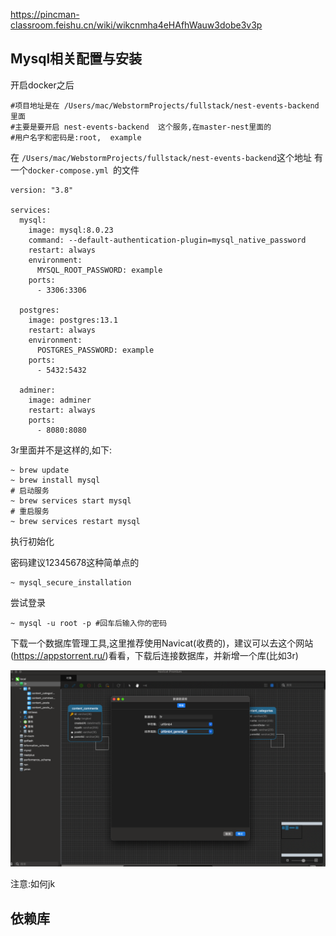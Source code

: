 https://pincman-classroom.feishu.cn/wiki/wikcnmha4eHAfhWauw3dobe3v3p

## Mysql相关配置与安装

开启docker之后

```shell
#项目地址是在 /Users/mac/WebstormProjects/fullstack/nest-events-backend  里面
#主要是要开启 nest-events-backend  这个服务,在master-nest里面的
#用户名字和密码是:root,  example

```
在  `/Users/mac/WebstormProjects/fullstack/nest-events-backend`这个地址
有一个`docker-compose.yml `的文件

```shell
version: "3.8"

services:
  mysql:
    image: mysql:8.0.23
    command: --default-authentication-plugin=mysql_native_password
    restart: always
    environment:
      MYSQL_ROOT_PASSWORD: example
    ports:
      - 3306:3306

  postgres:
    image: postgres:13.1
    restart: always
    environment:
      POSTGRES_PASSWORD: example
    ports:
      - 5432:5432

  adminer:
    image: adminer
    restart: always
    ports:
      - 8080:8080

```

3r里面并不是这样的,如下:

```shell
~ brew update
~ brew install mysql
# 启动服务
~ brew services start mysql
# 重启服务
~ brew services restart mysql
```
执行初始化

密码建议12345678这种简单点的

```shell
~ mysql_secure_installation
```
尝试登录

```shell
~ mysql -u root -p #回车后输入你的密码
```

下载一个数据库管理工具,这里推荐使用Navicat(收费的)，建议可以去这个网站(https://appstorrent.ru/)看看，下载后连接数据库，并新增一个库(比如3r)

![img_4.png](img_4.png)

注意:如何jk

## 依赖库














